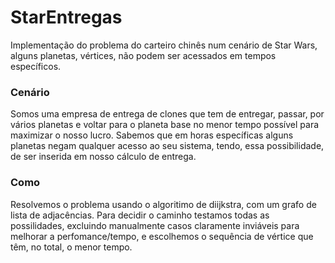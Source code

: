# StarEntregas
Implementação do problema do carteiro chinês num cenário de Star Wars, alguns planetas, vértices, não podem ser acessados em tempos específicos.

### Cenário
Somos uma empresa de entrega de clones que tem de entregar, passar, por vários planetas e voltar para o planeta base no menor tempo possível para maximizar o nosso lucro. Sabemos que em horas específicas alguns planetas negam qualquer acesso ao seu sistema, tendo, essa possibilidade, de ser inserida em nosso cálculo de entrega.

### Como
Resolvemos o problema usando o algoritimo de diijkstra, com um grafo de lista de adjacências. Para decidir o caminho testamos todas as possilidades, excluindo manualmente casos claramente inviáveis para melhorar a perfomance/tempo, e escolhemos o sequência de vértice que têm, no total, o menor tempo.




